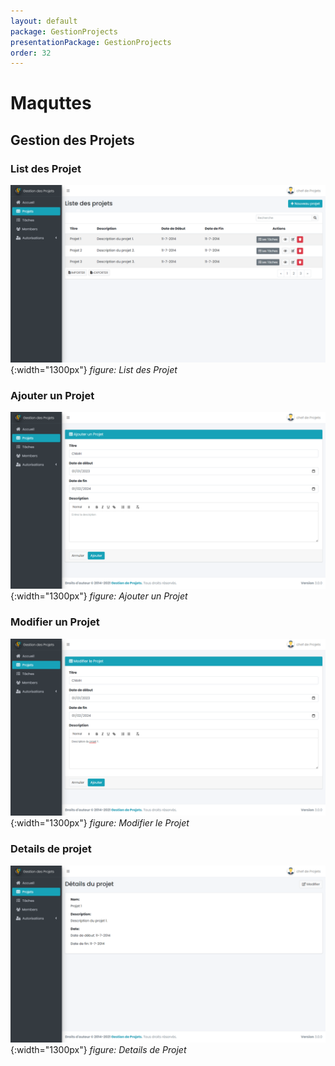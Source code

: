 ```yaml
---
layout: default
package: GestionProjects
presentationPackage: GestionProjects
order: 32
---
```

 <!-- new slide -->
# Maquttes
 <!-- new slide -->
## Gestion des Projets

### List des Projet

![index](./images/list_des_projets.png){:width="1300px"}
_figure: List des Projet_

<!-- new slide -->


### Ajouter un Projet

![index](./images/ajouter_un_projet.png){:width="1300px"}
_figure: Ajouter un Projet_

<!-- new slide -->


### Modifier un Projet

![index](./images/modifier_le_projet.png){:width="1300px"}
_figure: Modifier le Projet_

<!-- new slide -->


### Details de projet

![index](./images/details_de_projet.png){:width="1300px"}
_figure: Details de Projet_
<!-- new slide -->
